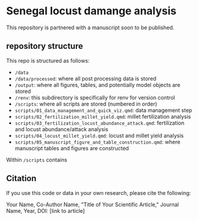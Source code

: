 # Senegal locust damange analysis

This repository is partnered with a manuscript soon to be published. 

## repository structure
This repo is structured as follows:

 - `/data`
  - `/data/processed`: where all post processing data is stored
 - `/output`: where all figures, tables, and potentially model objects are stored
 - `/renv`: this subdirectory is specifically for renv for version control
 - `/scripts`: where all scripts are stored (numbered in order)
  - `scripts/01_data_management_and_quick_viz.qmd`: data management step
  - `scripts/02_fertilization_millet_yield.qmd`: millet fertilization analysis
  - `scripts/03_fertilization_locust_abundance_attack.qmd`: fertilization and locust abundance/attack analysis
  - `scripts/04_locust_millet_yield.qmd`: locust and millet yield analysis
  - `scripts/05_manuscript_figure_and_table_construction.qmd`: where manuscript tables and figures are constructed

 Within `/scripts` contains 

## Citation

If you use this code or data in your own research, please cite the following:

Your Name, Co-Author Name, "Title of Your Scientific Article," Journal Name, Year, DOI: [link to article]